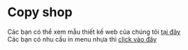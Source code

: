 # Copy shop
Các bạn có thể xem mẫu thiết kế web của chúng tôi <a href="http://copyshop.vn">tại đây</a><br>
Các bạn có nhu cầu in menu nhựa thì <a href="https://copyshop.vn/in-menu-nhua-gia-re-tai-tphcm/">click vào đây</a>
